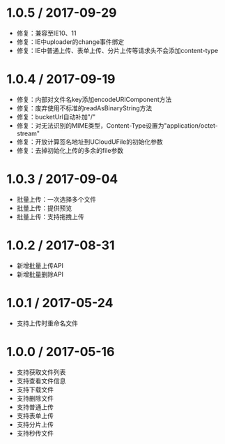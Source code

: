 1.0.5 / 2017-09-29
==================
  * 修复：兼容至IE10、11
  * 修复：IE中uploader的change事件绑定
  * 修复：IE中普通上传、表单上传、分片上传等请求头不会添加content-type

1.0.4 / 2017-09-19
==================
  * 修复：内部对文件名key添加encodeURIComponent方法
  * 修复：废弃使用不标准的readAsBinaryString方法
  * 修复：bucketUrl自动补加"/"
  * 修复：对无法识别的MIME类型，Content-Type设置为"application/octet-stream"
  * 修复：开放计算签名地址到UCloudUFile的初始化参数
  * 修复：去掉初始化上传的多余的file参数

1.0.3 / 2017-09-04
==================
  * 批量上传：一次选择多个文件
  * 批量上传：提供预览
  * 批量上传：支持拖拽上传

1.0.2 / 2017-08-31
==================
  * 新增批量上传API
  * 新增批量删除API

1.0.1 / 2017-05-24
==================
  * 支持上传时重命名文件

1.0.0 / 2017-05-16
==================
  * 支持获取文件列表
  * 支持查看文件信息
  * 支持下载文件
  * 支持删除文件
  * 支持普通上传
  * 支持表单上传
  * 支持分片上传
  * 支持秒传文件
